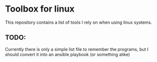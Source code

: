 # Toolbox for linux
This repository contains a list of tools I rely on when using linux systems.

## TODO:
Currently there is only a simple list file to remember the programs, but I should convert it into an ansible playbook (or something alike)
